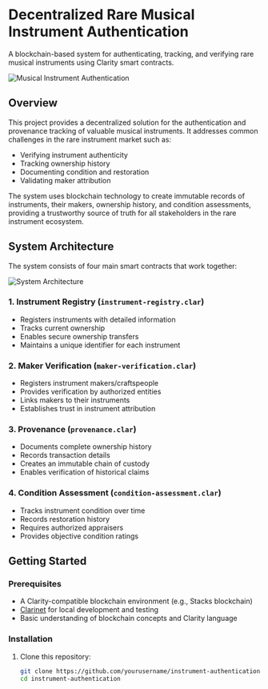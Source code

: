 # Decentralized Rare Musical Instrument Authentication

A blockchain-based system for authenticating, tracking, and verifying rare musical instruments using Clarity smart contracts.

![Musical Instrument Authentication](https://v0.dev/placeholder.svg?height=300&width=600)

## Overview

This project provides a decentralized solution for the authentication and provenance tracking of valuable musical instruments. It addresses common challenges in the rare instrument market such as:

- Verifying instrument authenticity
- Tracking ownership history
- Documenting condition and restoration
- Validating maker attribution

The system uses blockchain technology to create immutable records of instruments, their makers, ownership history, and condition assessments, providing a trustworthy source of truth for all stakeholders in the rare instrument ecosystem.

## System Architecture

The system consists of four main smart contracts that work together:

![System Architecture](https://v0.dev/placeholder.svg?height=400&width=600)

### 1. Instrument Registry (`instrument-registry.clar`)

- Registers instruments with detailed information
- Tracks current ownership
- Enables secure ownership transfers
- Maintains a unique identifier for each instrument

### 2. Maker Verification (`maker-verification.clar`)

- Registers instrument makers/craftspeople
- Provides verification by authorized entities
- Links makers to their instruments
- Establishes trust in instrument attribution

### 3. Provenance (`provenance.clar`)

- Documents complete ownership history
- Records transaction details
- Creates an immutable chain of custody
- Enables verification of historical claims

### 4. Condition Assessment (`condition-assessment.clar`)

- Tracks instrument condition over time
- Records restoration history
- Requires authorized appraisers
- Provides objective condition ratings

## Getting Started

### Prerequisites

- A Clarity-compatible blockchain environment (e.g., Stacks blockchain)
- [Clarinet](https://github.com/hirosystems/clarinet) for local development and testing
- Basic understanding of blockchain concepts and Clarity language

### Installation

1. Clone this repository:
   ```bash
   git clone https://github.com/yourusername/instrument-authentication.git
   cd instrument-authentication
